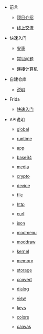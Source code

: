 * 前言

    * [项目介绍](README)

    * [线上交流](md1)

* 快速入门

    * [安装](md6)

    * [常见问题](md7)

    * [连接计算机](md8)

* 自建仓库

    * [说明](md2)

* Frida

    * [快速入门](md4)

* API说明

    * [global](api/md0)

    * [runtime](api/md1)

    * [app](api/md2)

    * [base64](api/md3)

    * [media](api/md4)

    * [crypto](api/md5)

    * [device](api/md6)

    * [file](api/md7)

    * [http](api/md8)

    * [curl](api/md19)

    * [json](api/md9)

    * [modmenu](api/md10)

    * [moddraw](api/md17)

    * [kernel](api/md18)

    * [memory](api/md20)

    * [storage](api/md11)

    * [convert](api/md12)

    * [dialog](api/md13)

    * [view](api/md14)

    * [keys](api/md15)

    * [colors](api/md16)

    * [canvas](api/md21)
    